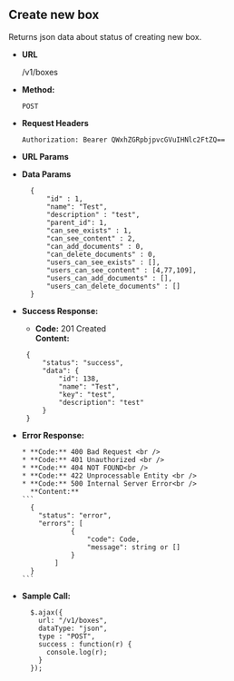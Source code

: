 **Create new box**
----
  Returns json data about status of creating new box.

* **URL**

  /v1/boxes

* **Method:**

  `POST`
  
*  **Request Headers**

    `Authorization: Bearer QWxhZGRpbjpvcGVuIHNlc2FtZQ==`
  
*  **URL Params**


* **Data Params**

  ```
    {
        "id" : 1,
       	"name": "Test",
       	"description" : "test",
       	"parent_id": 1,
        "can_see_exists" : 1,
        "can_see_content" : 2,
        "can_add_documents" : 0,
        "can_delete_documents" : 0,
        "users_can_see_exists" : [],
        "users_can_see_content" : [4,77,109],
        "users_can_add_documents" : [],
        "users_can_delete_documents" : []
    }
  ```
    
* **Success Response:**

  * **Code:** 201 Created <br />
    **Content:** 
  ```
   {
       "status": "success",
       "data": {
           "id": 138,
           "name": "Test",
           "key": "test",
           "description": "test"
       }
   }
  ```
 
* **Error Response:**

      * **Code:** 400 Bad Request <br />
      * **Code:** 401 Unauthorized <br />
      * **Code:** 404 NOT FOUND<br />
      * **Code:** 422 Unprocessable Entity <br />
      * **Code:** 500 Internal Server Error<br />
        **Content:** 
      ```
        {
          "status": "error",
          "errors": [
                  {
                      "code": Code,
                      "message": string or []
                  }
              ]
        }
      ```

* **Sample Call:**

  ```
    $.ajax({
      url: "/v1/boxes",
      dataType: "json",
      type : "POST",
      success : function(r) {
        console.log(r);
      }
    });
  ```